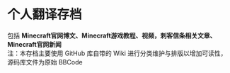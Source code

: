 # 个人翻译存档
包括 **Minecraft官网博文、Minecraft游戏教程、视频，刺客信条相关文章、Minecraft官网新闻**  
注：本存档主要使用 GitHub 库自带的 Wiki 进行分类维护与排版以增加可读性，源码库文件为原始 BBCode
